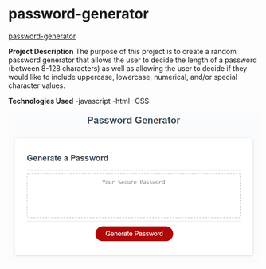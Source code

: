 # password-generator

[password-generator](https://bcheung827.github.io/password-generator/)

**Project Description**
The purpose of this project is to create a random password generator that allows the user to decide the length of a password (between 8-128 characters) as well as allowing the user to decide if they would like to include uppercase, lowercase, numerical, and/or special character values.


**Technologies Used**
-javascript
-html
-CSS

![portfolio demo](./Assets/03-javascript-homework-demo.png)